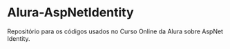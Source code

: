 # Alura-AspNetIdentity
Repositório para os códigos usados no Curso Online da Alura sobre AspNet Identity.
